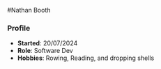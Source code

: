 #Nathan Booth
### Profile 
- **Started**: 20/07/2024
- **Role**: Software Dev
- **Hobbies**: Rowing, Reading, and dropping shells
